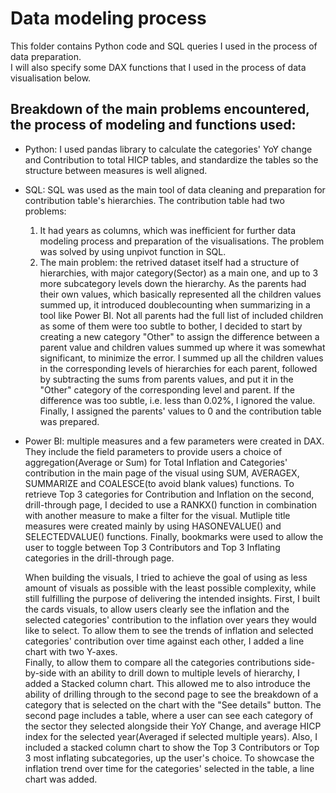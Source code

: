 # Data modeling process
This folder contains Python code and SQL queries I used in the process of data preparation.  
I will also specify some DAX functions that I used in the process of data visualisation below.

## Breakdown of the main problems encountered, the process of modeling and functions used:
- Python: I used pandas library to calculate the categories' YoY change and Contribution to total HICP tables, and standardize the tables so the structure between measures is well aligned.
    
- SQL: SQL was used as the main tool of data cleaning and preparation for contribution table's hierarchies. The contribution table had two problems:
  1. It had years as columns, which was inefficient for further data modeling process and preparation of the visualisations. The problem was solved by using unpivot function in SQL.
  2. The main problem: the retrived dataset itself had a structure of hierarchies, with major category(Sector) as a main one, and up to 3 more subcategory levels down the hierarchy.
  As the parents had their own values, which basically represented all the children values summed up, it introduced doublecounting when summarizing in a tool like Power BI.
  Not all parents had the full list of included children as some of them were too subtle to bother, I decided
  to start by creating a new category "Other" to assign the difference between a parent value and children values summed up where it was somewhat significant, to minimize the error.
  I summed up all the children values in the corresponding levels of hierarchies for each parent, followed by subtracting the sums from parents values, and put it in the "Other" category of the
  corresponding level and parent.
  If the difference was too subtle, i.e. less than 0.02%, I ignored the value. Finally, I assigned the parents' values to 0 and the contribution table was prepared.
  
- Power BI: multiple measures and a few parameters were created in DAX. They include the field parameters to provide users a choice of aggregation(Average or Sum) for Total Inflation and Categories' contribution in
  the main page of the visual using SUM, AVERAGEX, SUMMARIZE and COALESCE(to avoid blank values) functions. To retrieve Top 3 categories for Contribution and Inflation on the second, drill-through page, I decided to use
  a RANKX() function in combination with another measure to make a filter for the visual. Mutliple title measures were created mainly by using HASONEVALUE() and SELECTEDVALUE() functions. Finally,
  bookmarks were used to allow the user to toggle between Top 3 Contributors and Top 3 Inflating categories in the drill-through page.
    
  When building the visuals, I tried to achieve the goal of using as less amount of visuals as possible with the least possible complexity, while still fulfilling the purpose of delivering the intended insights. First, I built the cards visuals, to allow users clearly see the inflation and the selected categories' contribution to the inflation over years they would like to select. To allow
  them to see the trends of inflation and selected categories' contribution over time against each other, I added a line chart with two Y-axes.  
  Finally, to allow them to compare all the categories contributions side-by-side with an ability to drill down to multiple levels of hierarchy, I added a Stacked column chart. This allowed me to also introduce the ability of drilling through to the second page to see the breakdown of a category that is selected on the chart with the "See details" button.
  The second page includes a table, where a user can see each category of the sector they selected alongside their YoY Change, and average HICP index for the selected year(Averaged if selected multiple years). Also, I included a stacked column chart to show the Top 3 Contributors or Top 3 most inflating subcategories, up the user's choice. To showcase the inflation trend over time for the categories' selected in the table, a line chart was added.  
